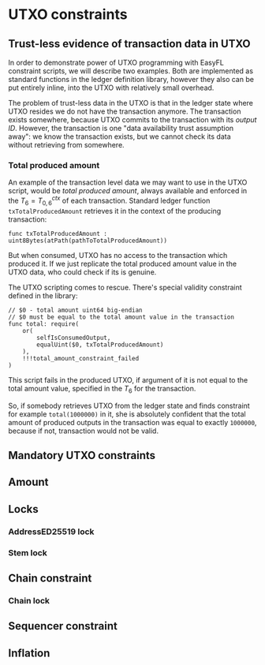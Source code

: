 # UTXO constraints

## Trust-less evidence of transaction data in UTXO 
In order to demonstrate power of UTXO programming with EasyFL constraint scripts, we will describe two examples. Both are implemented as standard functions in the ledger definition library, however they also can be put entirely inline, into the UTXO with relatively small overhead.

The problem of trust-less data in the UTXO is that in the ledger state where UTXO resides we do not have the transaction anymore. The transaction exists somewhere, because UTXO commits to the transaction with its *output ID*. However, the transaction is one "data availability trust assumption away": we know the transaction exists, but we cannot check its data without retrieving from somewhere. 

### Total produced amount
An example of the transaction level data we may want to use in the UTXO script, would be _total produced amount_, always available and enforced in the $T_6 = T^{ctx}_{0,6}$ of each transaction. Standard ledger function `txTotalProducedAmount` retrieves it in the context of the producing transaction: 
```
func txTotalProducedAmount : uint8Bytes(atPath(pathToTotalProducedAmount))
```

But when consumed, UTXO has no access to the transaction which produced it. If we just replicate the total produced amount value in the UTXO data, who could check if its is genuine.

The UTXO scripting comes to rescue. There's special validity constraint defined in the library:
```
// $0 - total amount uint64 big-endian
// $0 must be equal to the total amount value in the transaction
func total: require(
	or(
		selfIsConsumedOutput,
        equalUint($0, txTotalProducedAmount)
	),
    !!!total_amount_constraint_failed
)
```
This script fails in the produced UTXO, if argument of it is not equal to the total amount value, specified in the $T_6$ for the transaction. 

So, if somebody retrieves UTXO from the ledger state and finds constraint for example `total(1000000)` in it, she is absolutely confident that the total amount of produced outputs in the transaction was equal to exactly `1000000`, because if not, transaction would not be valid.    

## Mandatory UTXO constraints

## Amount

## Locks

### AddressED25519 lock

### Stem lock

## Chain constraint

### Chain lock

## Sequencer constraint

## Inflation

